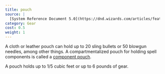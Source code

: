 ```yaml
---
title: pouch
source: |
  [System Reference Document 5.0](https://dnd.wizards.com/articles/features/systems-reference-document-srd)
category: Gear
cost: 0.5
weight: 1
---
```


A cloth or leather pouch can hold up to 20 sling bullets or 50 blowgun needles, among other things. A compartmentalized pouch for holding spell components is called a [component pouch](/equipment/component-pouch/).

A pouch holds up to 1/5 cubic feet or up to 6 pounds of gear.
